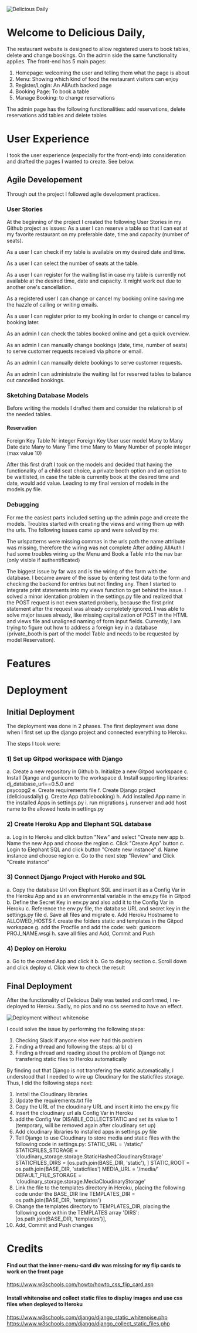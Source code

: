 ![Delicious Daily](/static/images/readme/Logo.png "Restaurant Website")

# Welcome to Delicious Daily,

The restaurant website is designed to allow registered users to book tables, delete and change bookings.
On the admin side the same functionality applies. The front-end has 5 main pages:
1. Homepage: welcoming the user and telling them what the page is about
2. Menu: Showing which kind of food the restaurant visitors can enjoy
3. Register/Login: An AllAuth backed page
4. Booking Page: To book a table
5. Manage Booking: to change reservations

The admin page has the following functionalities:
add reservations, delete reservations
add tables and delete tables
 
# User Experience 
I took the user experience (especially for the front-end) into consideration and drafted the pages I wanted to create. See below.

## Agile Developement
Through out the project I followed agile development practices.

### User Stories
At the beginning of the project I created the following User Stories in my Github project as issues: 
As a user I can reserve a table so that I can eat at my favorite restaurant on my preferable date, time and capacity (number of seats).

As a user I can check if my table is available on my desired date and time.

As a user I can select the number of seats at the table.

As a user I can register for the waiting list in case my table is currently not available at the desired time, date and capacity. It might work out due to another one's cancellation.

As a registered user I can change or cancel my booking online saving me the hazzle of calling or writing emails.

As a user I can register prior to my booking in order to change or cancel my booking later.

As an admin I can check the tables booked online and get a quick overview.

As an admin I can manually change bookings (date, time, number of seats) to serve customer requests received via phone or email.

As an admin I can manually delete bookings to serve customer requests.

As an admin I can administrate the waiting list for reserved tables to balance out cancelled bookings.

### Sketching Database Models
Before writing the models I drafted them and consider the relationship of the needed tables.

#### Reservation
Foreign Key 	Table Nr		    integer
Foreign Key	    User			    user model
Many to Many	Date 			    date
Many to Many 	Time			    time
Many to Many 	Number of people    integer (max value 10)

After this first draft I took on the models and decided that having the functionality of a child seat choice, a private booth option and an option to be waitlisted, in case the table is currently book at the desired time and date, would add value. Leading to my final version of models in the models.py file.




### Debugging

For me the easiest parts included setting up the admin page and create the models. Troubles started with creating the views and wiring them up with the urls. The following issues came up and were solved by me:

The urlspatterns were missing commas
in the urls path the name attribute was missing, therefore the wiring was not complete
After adding AllAuth I had some troubles wiring up the Menu and Book a Table into the nav bar (only visible if authentificated)

The biggest issue by far was and is the wiring of the form with the database. I became aware of the issue by entering test data to the form and checking the backend for entries but not finding any. Then I started to integrate print statements into my views function to get behind the issue. I solved a minor identation problem in the settings.py file and realized that the POST request is not even started proberly, because the first print statement after the request was already completely ignored. 
I was able to solve major issues already, like missing capitalization of POST in the HTML and views file and unaligned naming of form input fields. Currently, I am trying to figure out how to address a foreign key in a database (private_booth is part of the model Table and needs to be requested by model Reservation).

# Features

# Deployment
## Initial Deployment
The deployment was done in 2 phases. The first deployment was done when I first set up the django project and connected everything to Heroku.

The steps I took were:

### 1) Set up Gitpod workspace with Django
a. Create a new repository in Github
b. Initialize a new Gitpod workspace
c. Install Django and gunicorn to the workspace
d. Install supporting libraries: dj_database_url==0.5.0 and    
   psycopg2
e. Create requirements file
f. Create Django project (deliciousdaily)
g. Create App (tablebooking)
h. Add installed App name in the installed Apps in settings.py
i. run migrations
j. runserver and add host name to the allowed hosts in settings.py

### 2) Create Heroku App and Elephant SQL database
a. Log in to Heroku and click button "New" and select "Create new app
b. Name the new App and choose the region
c. Click "Create App" button
c. Login to Elephant SQL and click button "Create new instance"
d. Name instance and choose region
e. Go to the next step "Review" and Click "Create instance"

### 3) Connect Django Project with Heroko and SQL
a. Copy the database Url von Elephant SQL and insert it as a 
    Config Var in the Heroku App and as an environmental variable in the env.py file in Gitpod
b. Define the Secret Key in env.py and also add it to the 
   Config Var in Heroku
c. Reference the env.py file, the database URL and secret key 
   in the settings.py file
d. Save all files and migrate 
e. Add Heroku Hostname to ALLOWED_HOSTS
f. create the folders static and templates in the Gitpod workspace
g. add the Procfile and add the code: web: gunicorn PROJ_NAME.wsgi
h. save all files and Add, Commit and Push

### 4) Deploy on Heroku
a. Go to the created App and click it
b. Go to deploy section
c. Scroll down and click deploy
d. Click view to check the result 


## Final Deployment
After the functionality of Delicious Daily was tested and confirmed, I re-deployed to Heroku. 
Sadly, no pics and no css seemed to have an effect.

![Deployment without whitenoise](/static/images/readme/deploymenterror_static.png "Deployment without whitenoise")

I could solve the issue by performing the following steps:
1) Checking Slack if anyone else ever had this problem
2) Finding a thread and following the steps:
    a)
    b)
    c)
3) Finding a thread and reading about the problem of Django not transfering static files to Heroku automatically


By finding out that Django is not transfering the static automatically, I understood that I needed to wire up Cloudinary for the staticfiles storage. Thus, I did the following steps next:
1) Install the Cloudinary libraries
2) Update the requirements.txt file
3) Copy the URL of the cloudinary URL and insert it into the env.py file
4) Insert the cloudinary url als Config Var in Heroku
5) add the Config Var DISABLE_COLLECTSTATIC and set its value to 1 (temporary, will be removed again after cloudinary set up)
6) Add cloudinary libraries to installed apps in settings.py file
7) Tell Django to use Cloudinary to store media and static files with the following code in settings.py:
      STATIC_URL = '/static/'
      STATICFILES_STORAGE = 'cloudinary_storage.storage.StaticHashedCloudinaryStorage'
      STATICFILES_DIRS = [os.path.join(BASE_DIR, 'static'), ]
      STATIC_ROOT = os.path.join(BASE_DIR, 'staticfiles')
      MEDIA_URL = '/media/'
      DEFAULT_FILE_STORAGE = 'cloudinary_storage.storage.MediaCloudinaryStorage'
8) Link the file to the templates directory in Heroku, placing the following code under the BASE_DIR line
      TEMPLATES_DIR = os.path.join(BASE_DIR, 'templates')
9) Change the templates directory to TEMPLATES_DIR, placing the following code within the TEMPLATES array
        'DIRS': [os.path.join(BASE_DIR, 'templates')],
10) Add, Commit and Push changes


# Credits

#### Find out that the inner-menu-card div was missing for my flip cards to work on the front page 
https://www.w3schools.com/howto/howto_css_flip_card.asp

#### Install whitenoise and collect static files to display images and use css files when deployed to Heroku
https://www.w3schools.com/django/django_static_whitenoise.php
https://www.w3schools.com/django/django_collect_static_files.php


 
